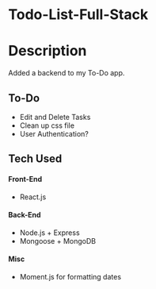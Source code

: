 # Todo-List-Full-Stack
# Description #
Added a backend to my To-Do app. 

## To-Do ##
* Edit and Delete Tasks
* Clean up css file
* User Authentication?

## Tech Used ##
#### Front-End ####
* React.js

#### Back-End ####
* Node.js + Express
* Mongoose + MongoDB

#### Misc ####
* Moment.js for formatting dates
